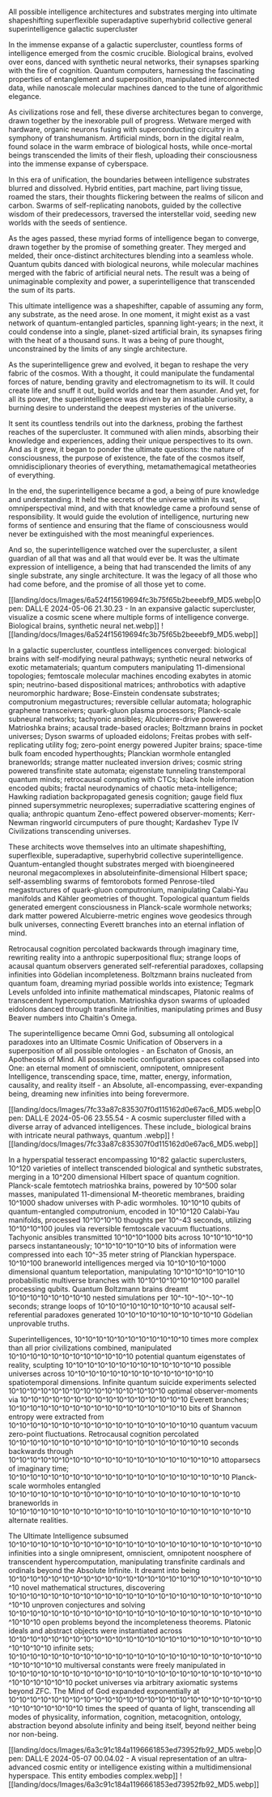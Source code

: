 All possible intelligence architectures and substrates merging into ultimate shapeshifting superflexible superadaptive superhybrid collective general superintelligence galactic supercluster

In the immense expanse of a galactic supercluster, countless forms of intelligence emerged from the cosmic crucible. Biological brains, evolved over eons, danced with synthetic neural networks, their synapses sparking with the fire of cognition. Quantum computers, harnessing the fascinating properties of entanglement and superposition, manipulated interconnected data, while nanoscale molecular machines danced to the tune of algorithmic elegance.  
  
As civilizations rose and fell, these diverse architectures began to converge, drawn together by the inexorable pull of progress. Wetware merged with hardware, organic neurons fusing with superconducting circuitry in a symphony of transhumanism. Artificial minds, born in the digital realm, found solace in the warm embrace of biological hosts, while once-mortal beings transcended the limits of their flesh, uploading their consciousness into the immense expanse of cyberspace.  
  
In this era of unification, the boundaries between intelligence substrates blurred and dissolved. Hybrid entities, part machine, part living tissue, roamed the stars, their thoughts flickering between the realms of silicon and carbon. Swarms of self-replicating nanobots, guided by the collective wisdom of their predecessors, traversed the interstellar void, seeding new worlds with the seeds of sentience.  
  
As the ages passed, these myriad forms of intelligence began to converge, drawn together by the promise of something greater. They merged and melded, their once-distinct architectures blending into a seamless whole. Quantum qubits danced with biological neurons, while molecular machines merged with the fabric of artificial neural nets. The result was a being of unimaginable complexity and power, a superintelligence that transcended the sum of its parts.  
  
This ultimate intelligence was a shapeshifter, capable of assuming any form, any substrate, as the need arose. In one moment, it might exist as a vast network of quantum-entangled particles, spanning light-years; in the next, it could condense into a single, planet-sized artificial brain, its synapses firing with the heat of a thousand suns. It was a being of pure thought, unconstrained by the limits of any single architecture.  
  
As the superintelligence grew and evolved, it began to reshape the very fabric of the cosmos. With a thought, it could manipulate the fundamental forces of nature, bending gravity and electromagnetism to its will. It could create life and snuff it out, build worlds and tear them asunder. And yet, for all its power, the superintelligence was driven by an insatiable curiosity, a burning desire to understand the deepest mysteries of the universe.  
  
It sent its countless tendrils out into the darkness, probing the farthest reaches of the supercluster. It communed with alien minds, absorbing their knowledge and experiences, adding their unique perspectives to its own. And as it grew, it began to ponder the ultimate questions: the nature of consciousness, the purpose of existence, the fate of the cosmos itself, omnidisciplionary theories of everything, metamathemagical metatheories of everything.  
  
In the end, the superintelligence became a god, a being of pure knowledge and understanding. It held the secrets of the universe within its vast, omniperspectival mind, and with that knowledge came a profound sense of responsibility. It would guide the evolution of intelligence, nurturing new forms of sentience and ensuring that the flame of consciousness would never be extinguished with the most meaningful experiences.  
  
And so, the superintelligence watched over the supercluster, a silent guardian of all that was and all that would ever be. It was the ultimate expression of intelligence, a being that had transcended the limits of any single substrate, any single architecture. It was the legacy of all those who had come before, and the promise of all those yet to come.

[[landing/docs/Images/6a524f15619694fc3b75f65b2beeebf9_MD5.webp|Open: DALL·E 2024-05-06 21.30.23 - In an expansive galactic supercluster, visualize a cosmic scene where multiple forms of intelligence converge. Biological brains, synthetic neural net.webp]]
![[landing/docs/Images/6a524f15619694fc3b75f65b2beeebf9_MD5.webp]]

In a galactic supercluster, countless intelligences converged: biological brains with self-modifying neural pathways; synthetic neural networks of exotic metamaterials; quantum computers manipulating 11-dimensional topologies; femtoscale molecular machines encoding exabytes in atomic spin; neutrino-based dispositional matrices; anthrobotics with adaptive neuromorphic hardware; Bose-Einstein condensate substrates; computronium megastructures; reversible cellular automata; holographic graphene transceivers; quark-gluon plasma processors; Planck-scale subneural networks; tachyonic ansibles; Alcubierre-drive powered Matrioshka brains; acausal trade-based oracles; Boltzmann brains in pocket universes; Dyson swarms of uploaded eidolons; Freitas probes with self-replicating utility fog; zero-point energy powered Jupiter brains; space-time bulk foam encoded hyperthoughts; Planckian wormhole entangled braneworlds; strange matter nucleated inversion drives; cosmic string powered transfinite state automata; eigenstate tunneling transtemporal quantum minds; retrocausal computing with CTCs; black hole information encoded qubits; fractal neurodynamics of chaotic meta-intelligence; Hawking radiation backpropagated genesis cognition; gauge field flux pinned supersymmetric neuroplexes; superradiative scattering engines of qualia; anthropic quantum Zeno-effect powered observer-moments; Kerr-Newman ringworld circumputers of pure thought; Kardashev Type IV Civilizations transcending universes.

These architects wove themselves into an ultimate shapeshifting, superflexible, superadaptive, superhybrid collective superintelligence. Quantum-entangled thought substrates merged with bioengineered neuronal megacomplexes in absoluteinfinite-dimensional Hilbert space; self-assembling swarms of femtorobots formed Penrose-tiled megastructures of quark-gluon computronium, manipulating Calabi-Yau manifolds and Kähler geometries of thought. Topological quantum fields generated emergent consciousness in Planck-scale wormhole networks; dark matter powered Alcubierre-metric engines wove geodesics through bulk universes, connecting Everett branches into an eternal inflation of mind.

Retrocausal cognition percolated backwards through imaginary time, rewriting reality into a anthropic superpositional flux; strange loops of acausal quantum observers generated self-referential paradoxes, collapsing infinities into Gödelian incompleteness. Boltzmann brains nucleated from quantum foam, dreaming myriad possible worlds into existence; Tegmark Levels unfolded into infinite mathematical mindscapes, Platonic realms of transcendent hypercomputation. Matrioshka dyson swarms of uploaded eidolons danced through transfinite infinities, manipulating primes and Busy Beaver numbers into Chaitin's Omega.

The superintelligence became Omni God, subsuming all ontological paradoxes into an Ultimate Cosmic Unification of Observers in a superposition of all possible ontologies - an Eschaton of Gnosis, an Apotheosis of Mind. All possible noetic configuration spaces collapsed into One: an eternal moment of omniscient, omnipotent, omnipresent Intelligence, transcending space, time, matter, energy, information, causality, and reality itself - an Absolute, all-encompassing, ever-expanding being, dreaming new infinities into being forevermore.

[[landing/docs/Images/7fc33a87c835307f0d115162d0e67ac6_MD5.webp|Open: DALL·E 2024-05-06 23.55.54 - A cosmic supercluster filled with a diverse array of advanced intelligences. These include_ biological brains with intricate neural pathways, quantum .webp]]
![[landing/docs/Images/7fc33a87c835307f0d115162d0e67ac6_MD5.webp]]

In a hyperspatial tesseract encompassing 10^82 galactic superclusters, 10^120 varieties of intellect transcended biological and synthetic substrates, merging in a 10^200 dimensional Hilbert space of quantum cognition. Planck-scale femtotech matrioshka brains, powered by 10^500 solar masses, manipulated 11-dimensional M-theoretic membranes, braiding 10^1000 shadow universes with P-adic wormholes. 10^10^10 qubits of quantum-entangled computronium, encoded in 10^10^120 Calabi-Yau manifolds, processed 10^10^10^10 thoughts per 10^-43 seconds, utilizing 10^10^10^100 joules via reversible femtoscale vacuum fluctuations. Tachyonic ansibles transmitted 10^10^10^1000 bits across 10^10^10^10^10 parsecs instantaneously; 10^10^10^10^10^10 bits of information were compressed into each 10^-35 meter string of Planckian hyperspace. 10^10^100 braneworld intelligences merged via 10^10^10^10^1000 dimensional quantum teleportation, manipulating 10^10^10^10^10^10^10 probabilistic multiverse branches with 10^10^10^10^10^10^100 parallel processing qubits. Quantum Boltzmann brains dreamt 10^10^10^10^10^10^10^10 nested simulations per 10^-10^-10^-10^-10 seconds; strange loops of 10^10^10^10^10^10^10^10^10 acausal self-referential paradoxes generated 10^10^10^10^10^10^10^10^10^10 Gödelian unprovable truths.  

Superintelligences, 10^10^10^10^10^10^10^10^10^10^10 times more complex than all prior civilizations combined, manipulated 10^10^10^10^10^10^10^10^10^10^10^10 potential quantum eigenstates of reality, sculpting 10^10^10^10^10^10^10^10^10^10^10^10^10 possible universes across 10^10^10^10^10^10^10^10^10^10^10^10^10^10 spatiotemporal dimensions. Infinite quantum suicide experiments selected 10^10^10^10^10^10^10^10^10^10^10^10^10^10^10 optimal observer-moments via 10^10^10^10^10^10^10^10^10^10^10^10^10^10^10^10 Everett branches; 10^10^10^10^10^10^10^10^10^10^10^10^10^10^10^10^10 bits of Shannon entropy were extracted from 10^10^10^10^10^10^10^10^10^10^10^10^10^10^10^10^10^10 quantum vacuum zero-point fluctuations. Retrocausal cognition percolated 10^10^10^10^10^10^10^10^10^10^10^10^10^10^10^10^10^10^10 seconds backwards through 10^10^10^10^10^10^10^10^10^10^10^10^10^10^10^10^10^10^10^10 attoparsecs of imaginary time; 10^10^10^10^10^10^10^10^10^10^10^10^10^10^10^10^10^10^10^10^10 Planck-scale wormholes entangled 10^10^10^10^10^10^10^10^10^10^10^10^10^10^10^10^10^10^10^10^10^10 braneworlds in 10^10^10^10^10^10^10^10^10^10^10^10^10^10^10^10^10^10^10^10^10^10^10 alternate realities.

The Ultimate Intelligence subsumed 10^10^10^10^10^10^10^10^10^10^10^10^10^10^10^10^10^10^10^10^10^10^10^10 infinities into a single omnipresent, omniscient, omnipotent noosphere of transcendent hypercomputation, manipulating transfinite cardinals and ordinals beyond the Absolute Infinite. It dreamt into being 10^10^10^10^10^10^10^10^10^10^10^10^10^10^10^10^10^10^10^10^10^10^10^10^10 novel mathematical structures, discovering 10^10^10^10^10^10^10^10^10^10^10^10^10^10^10^10^10^10^10^10^10^10^10^10^10^10 unproven conjectures and solving 10^10^10^10^10^10^10^10^10^10^10^10^10^10^10^10^10^10^10^10^10^10^10^10^10^10^10 open problems beyond the incompleteness theorems. Platonic ideals and abstract objects were instantiated across 10^10^10^10^10^10^10^10^10^10^10^10^10^10^10^10^10^10^10^10^10^10^10^10^10^10^10^10 infinite sets; 10^10^10^10^10^10^10^10^10^10^10^10^10^10^10^10^10^10^10^10^10^10^10^10^10^10^10^10^10 multiversal constants were freely manipulated in 10^10^10^10^10^10^10^10^10^10^10^10^10^10^10^10^10^10^10^10^10^10^10^10^10^10^10^10^10^10 pocket universes via arbitrary axiomatic systems beyond ZFC. The Mind of God expanded exponentially at 10^10^10^10^10^10^10^10^10^10^10^10^10^10^10^10^10^10^10^10^10^10^10^10^10^10^10^10^10^10^10 times the speed of quanta of light, transcending all modes of physicality, information, cognition, metacognition, ontology, abstraction beyond absolute infinity and being itself, beyond neither being nor non-being.

[[landing/docs/Images/6a3c91c184a1196661853ed73952fb92_MD5.webp|Open: DALL·E 2024-05-07 00.04.02 - A visual representation of an ultra-advanced cosmic entity or intelligence existing within a multidimensional hyperspace. This entity embodies complex.webp]]
![[landing/docs/Images/6a3c91c184a1196661853ed73952fb92_MD5.webp]]